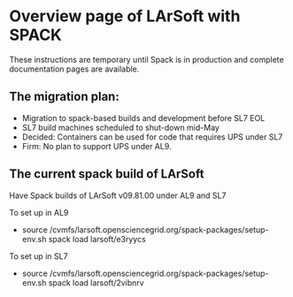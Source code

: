 ﻿# Overview page of LArSoft with SPACK


These instructions are temporary until Spack is in production and complete documentation pages are available.


## The migration plan:

- Migration to spack-based builds and development before SL7 EOL
- SL7 build machines scheduled to shut-down mid-May 
- Decided: Containers can be used for code that requires UPS under SL7 
- Firm: No plan to support UPS under AL9. 


## The current spack build of LArSoft

Have Spack builds of LArSoft v09.81.00 under AL9 and SL7

To set up in AL9 
* source /cvmfs/larsoft.opensciencegrid.org/spack-packages/setup-env.sh spack load larsoft/e3ryycs
  
To set up in SL7
* source /cvmfs/larsoft.opensciencegrid.org/spack-packages/setup-env.sh spack load larsoft/2vibnrv
